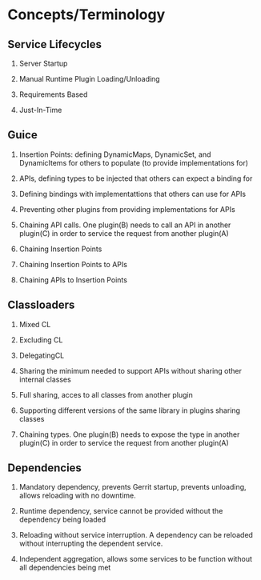 # Concepts/Terminology

## Service Lifecycles

1) Server Startup

2) Manual Runtime Plugin Loading/Unloading

3) Requirements Based

4) Just-In-Time


## Guice

1) Insertion Points: defining DynamicMaps, DynamicSet, and DynamicItems for others to populate
(to provide implementations for)

2) APIs, defining types to be injected that others can expect a binding for

3) Defining bindings with implementattions that others can use for APIs

4) Preventing other plugins from providing implementations for APIs

5) Chaining API calls. One plugin(B) needs to call an API in another plugin(C) in order
to service the request from another plugin(A)

6) Chaining Insertion Points

7) Chaining Insertion Points to APIs

8) Chaining APIs to Insertion Points


## Classloaders

1) Mixed CL

2) Excluding CL

3) DelegatingCL

4) Sharing the minimum needed to support APIs without sharing other internal classes

5) Full sharing, acces to all classes from another plugin

6) Supporting different versions of the same library in plugins sharing classes

7) Chaining types. One plugin(B) needs to expose the type in another plugin(C) in order
to service the request from another plugin(A)


## Dependencies

1) Mandatory dependency, prevents Gerrit startup, prevents unloading, allows reloading with no downtime.

2) Runtime dependency, service cannot be provided without the dependency being loaded

3) Reloading without service interruption. A dependency can be reloaded without interrupting the
dependent service.

4) Independent aggregation, allows some services to be function without all dependencies being met

